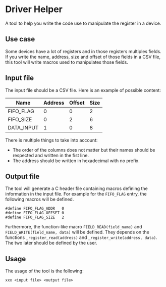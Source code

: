 # Driver Helper

A tool to help you write the code use to manipulate the register in a device.

## Use case

Some devices have a lot of registers and in those registers multiples fields. If you write the name, address, size and offset of those fields in a CSV file, this tool will write macros used to manipulates those fields.

## Input file

The input file should be a CSV file. Here is an example of possible content:

| Name        | Address | Offset | Size |
|-------------|---------|--------|------|
| FIFO\_FLAG  | 0       | 0      | 2    |
| FIFO\_SIZE  | 0       | 2      | 6    |
| DATA\_INPUT | 1       | 0      | 8    |

There is multiple things to take into account:
* The order of the columns does not matter but their names should be respected and written in the fist line.
* The address should be written in hexadecimal with no prefix.

## Output file

The tool will generate a C header file containing macros defining the information in the input file. For example for the `FIFO_FLAG` entry, the following macros will be defined.

 ```
#define FIFO_FLAG_ADDR   0
#define FIFO_FLAG_OFFSET 0
#define FIFO_FLAG_SIZE   2
```

Furthermore, the function-like macro `FIELD_READ(field_name)` and `FIELD_WRITE(field_name, data)` will be defined. They depends on the functions `_register_read(address)` and `_register_write(address, data)`. The two later should be defined by the user.

## Usage

The usage of the tool is the following: 

```
xxx <input file> <output file>
```

